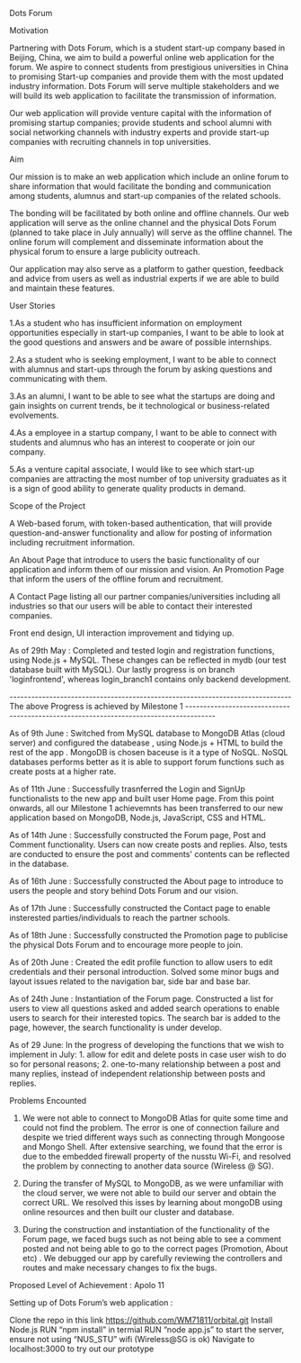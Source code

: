 Dots Forum

Motivation

 

Partnering with Dots Forum, which is a student start-up company based in Beijing, China, we aim to build a powerful online web application for the forum. We aspire to connect students from prestigious universities in China to promising Start-up companies and provide them with the most updated industry information. Dots Forum will serve multiple stakeholders and we will build its web application to facilitate the transmission of information. 

 

Our web application will provide venture capital with the information of promising startup companies; provide students and school alumni with social networking channels with industry experts and provide start-up companies with recruiting channels in top universities.

 

 

Aim

 

Our mission is to make an web application which include an online forum to share information that would facilitate the bonding and communication among students, alumnus and start-up companies of the related schools. 

 

The bonding will be facilitated by both online and offline channels. Our web application will serve as the online channel and the physical Dots Forum (planned to take place in July annually) will serve as the offline channel. The online forum will complement and disseminate information about the physical forum to ensure a large publicity outreach. 

 

Our application may also serve as a platform to gather question, feedback and advice from users as well as industrial experts if we are able to build and maintain these features.

 

 

User Stories

  

1.As a student who has insufficient information on employment opportunities especially in start-up companies, I want to be able to look at the good questions and answers and be aware of possible internships.

 

2.As a student who is seeking employment, I want to be able to connect with alumnus and start-ups through the forum by asking questions and communicating with them.

 

3.As an alumni, I want to be able to see what the startups are doing and gain insights on current trends, be it technological or business-related evolvements.

 

4.As a employee in a startup company, I want to be able to connect with students and alumnus who has an interest to cooperate or join our company.

 

5.As a venture capital associate, I would like to see which start-up companies are attracting the most number of top university graduates as it is a sign of good ability to generate quality products in demand.

 

 

 

Scope of the Project



A Web-based forum, with token-based authentication, that will provide question-and-answer functionality and allow for posting of information including recruitment information. 

An About Page that introduce to users the basic functionality of our application and inform them of our mission and vision. An Promotion Page that inform the users of the offline forum and recruitment. 

A Contact Page listing all our partner companies/universities including all industries so that our users will be able to contact their interested companies. 

Front end design, UI interaction improvement and tidying up. 

 

 

As of 29th May : Completed and tested login and registration functions, using Node.js + MySQL. These changes can be reflected in mydb (our test database built with MySQL). Our lastly progress is on branch 'loginfrontend', whereas login_branch1 contains only backend development.

 

------------------------------------------------------------------------------ The above Progress is achieved by Milestone 1 --------------------------------------------------------------------------------------

 

 

As of 9th June : Switched from MySQL  database to MongoDB Atlas (cloud server) and configured the databease ,  using Node.js + HTML to build the rest of the app . MongoDB is chosen baceuse is it a type of NoSQL. NoSQL databases performs better as it is able to support forum functions such as create posts at a higher rate. 

 

As of 11th June : Successfully trasnferred the Login and SignUp functionalists to the new app and built user Home page. From this point onwards, all our Milestone 1 achievemnts has been transferred to our new application based on MongoDB, Node.js, JavaScript, CSS  and HTML.

 

As of 14th June :  Successfully constructed the Forum page, Post and Comment functionality. Users can now create posts and replies. Also, tests are conducted to ensure the post and comments' contents can be reflected in the database. 

 

As of 16th June : Successfully constructed the About page to introduce to users the people and story behind Dots Forum and our vision. 

 

As of 17th June : Successfully constructed the Contact page to enable insterested parties/individuals to reach the partner schools.

 

As of 18th June : Successfully constructed the Promotion page to publicise the physical Dots Forum and to encourage more people to join.

 

As of 20th June : Created the edit profile function to allow users to edit credentials and their personal introduction. Solved some minor bugs and layout issues related to the navigation bar, side bar and base bar.

 

As of 24th June : Instantiation of the Forum page. Constructed a list for users to view all questions asked and added search operations to enable users to search for their interested topics. The search bar is added to the page, however, the search functionality is under develop.

 

As of 29 June: In the progress of developing the functions that we wish to implement in July: 1. allow for edit and delete posts in case user wish to do so for personal reasons; 2. one-to-many relationship between a post and many replies, instead of independent relationship between posts and replies.

 

Problems Encounted 

 

1. We were not able to connect to MongoDB Atlas for quite some time and could not find the problem. The error is one of connection failure and despite we tried different ways such as connecting through Mongoose and Mongo Shell. After extensive searching, we found that the error is due to the embedded firewall property of the nusstu Wi-Fi, and resolved the problem by connecting to another data source (Wireless @ SG).

 

2. During the transfer of MySQL to MongoDB, as we were unfamiliar with the cloud server, we were not able to build our server and obtain the correct URL. We resolved this isses by learning about mongoDB using online resources and then built our cluster and database.

 

3. During the construction and instantiation of the functionality of the Forum page, we faced bugs such as not being able to see a comment posted and not being able to go to the correct pages (Promotion, About etc) . We debugged our app by carefully reviewing the controllers and routes and make necessary changes to fix the bugs.

 

 

 

Proposed Level of Achievement : Apolo 11

 

 

Setting up of Dots Forum’s web application :

 

 

Clone the repo in this link https://github.com/WM71811/orbital.git
Install Node.js 
RUN “npm install” in termial
RUN “node app.js” to start the server, ensure not using “NUS_STU” wifi (Wireless@SG is ok)
Navigate to localhost:3000 to try out our prototype 
